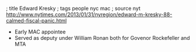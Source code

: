 ; title Edward Kresky
; tags people nyc mac
; source nyt http://www.nytimes.com/2013/01/31/nyregion/edward-m-kresky-88-calmed-fiscal-panic.html

- Early MAC appointee
- Served as deputy under William Ronan both for Govenor Rockefeller and MTA
